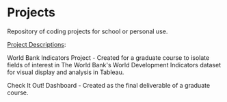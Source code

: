 # Projects
Repository of coding projects for school or personal use.

<ins>Project Descriptions</ins>:

World Bank Indicators Project - Created for a graduate course to isolate fields of interest in The World Bank's World Development Indicators dataset for visual display and analysis in Tableau. 

Check It Out! Dashboard - Created as the final deliverable of a graduate course. 
